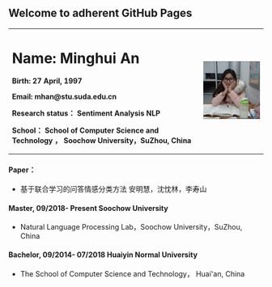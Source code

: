 ## Welcome to adherent GitHub Pages


<table border="0">
  <tr>
    <td width="75%">
      <h1>Name: Minghui An</h1>
      <p><b>Birth: 27 April, 1997</b></p>
       <p><b>Email: mhan@stu.suda.edu.cn</b></p>
       <p><b>Research status： Sentiment Analysis NLP</b></p>
       <p><b>School： School of Computer Science and Technology ， Soochow University，SuZhou, China</b></p>      
    </td>
    <td width="25%">
      <img src="/DF5A775E-A9A3-49AC-B98B-E2212AC3D2D0.JPG" width="100%">
    </td>
  </tr>
</table>

#### Paper：
- 基于联合学习的问答情感分类方法 安明慧，沈忱林，李寿山

#### Master, 09/2018- Present Soochow University

- Natural Language Processing Lab，Soochow University，SuZhou, China

#### Bachelor, 09/2014- 07/2018 Huaiyin Normal University

- The School of Computer Science and Technology， Huai'an, China




